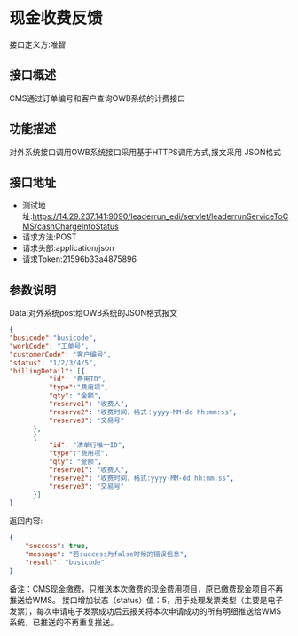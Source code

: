 # 现金收费反馈

接口定义方:唯智

## 接口概述

  CMS通过订单编号和客户查询OWB系统的计费接口
  
## 功能描述

  对外系统接口调用OWB系统接口采用基于HTTPS调用方式,报文采用 JSON格式

## 接口地址  
  
  * 测试地址:https://14.29.237.141:9090/leaderrun_edi/servlet/leaderrunServiceToCMS/cashChargeInfoStatus
  * 请求方法:POST
  * 请求头部:application/json
  * 请求Token:21596b33a4875896
  
## 参数说明
  
  Data:对外系统post给OWB系统的JSON格式报文
  
  ```json
{
  "busicode":"busicode",
  "workCode": "工单号",
  "customerCode": "客户编号",
  "status": "1/2/3/4/5",
  "billingDetail": [{
			"id": "费用ID",
			"type":"费用项",
			"qty": "金额",
			"reserve1": "收费人",
			"reserve2": "收费时间，格式：yyyy-MM-dd hh:mm:ss",
			"reserve3": "交易号"
		},
		{
			"id": "清单行唯一ID",
			"type":"费用项",
			"qty": "金额",
			"reserve1": "收费人",
			"reserve2": "收费时间，格式:yyyy-MM-dd hh:mm:ss",
			"reserve3": "交易号"
		}]
}
```
  
返回内容:
```json
{
    "success": true,
    "message": "若success为false时候的错误信息",
    "result": "busicode"
}
```

备注：CMS现金缴费，只推送本次缴费的现金费用项目，原已缴费现金项目不再推送给WMS。
接口增加状态（status）值：5，用于处理发票类型（主要是电子发票），每次申请电子发票成功后云报关将本次申请成功的所有明细推送给WMS系统，已推送的不再重复推送。
